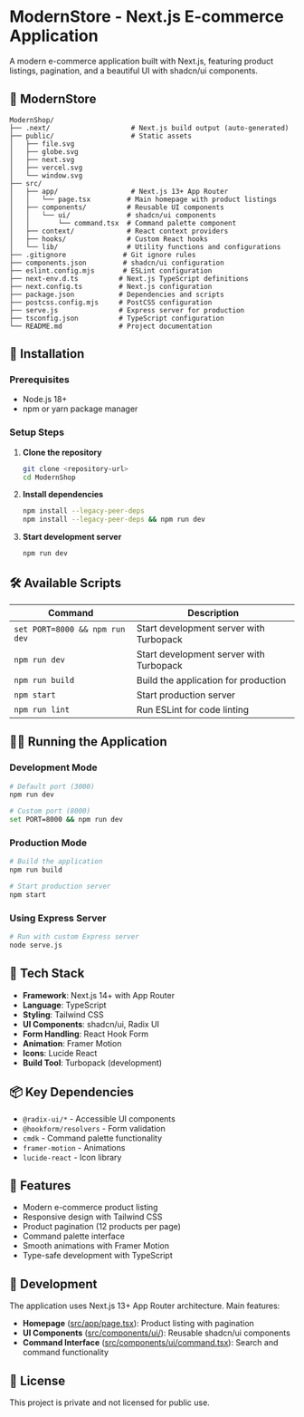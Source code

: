 # ModernStore - Next.js E-commerce Application

A modern e-commerce application built with Next.js, featuring product listings, pagination, and a beautiful UI with shadcn/ui components.

## 📁 ModernStore

```
ModernShop/
├── .next/                    # Next.js build output (auto-generated)
├── public/                   # Static assets
│   ├── file.svg
│   ├── globe.svg
│   ├── next.svg
│   ├── vercel.svg
│   └── window.svg
├── src/
│   ├── app/                  # Next.js 13+ App Router
│   │   └── page.tsx         # Main homepage with product listings
│   ├── components/          # Reusable UI components
│   │   └── ui/              # shadcn/ui components
│   │       └── command.tsx  # Command palette component
│   ├── context/             # React context providers
│   ├── hooks/               # Custom React hooks
│   └── lib/                 # Utility functions and configurations
├── .gitignore              # Git ignore rules
├── components.json         # shadcn/ui configuration
├── eslint.config.mjs       # ESLint configuration
├── next-env.d.ts          # Next.js TypeScript definitions
├── next.config.ts         # Next.js configuration
├── package.json           # Dependencies and scripts
├── postcss.config.mjs     # PostCSS configuration
├── serve.js               # Express server for production
├── tsconfig.json          # TypeScript configuration
└── README.md              # Project documentation
```

## 🚀 Installation

### Prerequisites

- Node.js 18+
- npm or yarn package manager

### Setup Steps

1. **Clone the repository**

   ```bash
   git clone <repository-url>
   cd ModernShop
   ```

2. **Install dependencies**

   ```bash
   npm install --legacy-peer-deps
   npm install --legacy-peer-deps && npm run dev
   ```

3. **Start development server**
   ```bash
   npm run dev
   ```

## 🛠️ Available Scripts

| Command                        | Description                             |
| ------------------------------ | --------------------------------------- |
| `set PORT=8000 && npm run dev` | Start development server with Turbopack |
| `npm run dev`                  | Start development server with Turbopack |
| `npm run build`                | Build the application for production    |
| `npm start`                    | Start production server                 |
| `npm run lint`                 | Run ESLint for code linting             |

## 🏃‍♂️ Running the Application

### Development Mode

```bash
# Default port (3000)
npm run dev

# Custom port (8000)
set PORT=8000 && npm run dev
```

### Production Mode

```bash
# Build the application
npm run build

# Start production server
npm start
```

### Using Express Server

```bash
# Run with custom Express server
node serve.js
```

## 🧰 Tech Stack

- **Framework**: Next.js 14+ with App Router
- **Language**: TypeScript
- **Styling**: Tailwind CSS
- **UI Components**: shadcn/ui, Radix UI
- **Form Handling**: React Hook Form
- **Animation**: Framer Motion
- **Icons**: Lucide React
- **Build Tool**: Turbopack (development)

## 📦 Key Dependencies

- `@radix-ui/*` - Accessible UI components
- `@hookform/resolvers` - Form validation
- `cmdk` - Command palette functionality
- `framer-motion` - Animations
- `lucide-react` - Icon library

## 🌟 Features

- Modern e-commerce product listing
- Responsive design with Tailwind CSS
- Product pagination (12 products per page)
- Command palette interface
- Smooth animations with Framer Motion
- Type-safe development with TypeScript

## 🔧 Development

The application uses Next.js 13+ App Router architecture. Main features:

- **Homepage** ([src/app/page.tsx](src/app/page.tsx)): Product listing with pagination
- **UI Components** ([src/components/ui/](src/components/ui/)): Reusable shadcn/ui components
- **Command Interface** ([src/components/ui/command.tsx](src/components/ui/command.tsx)): Search and command functionality

## 📄 License

This project is private and not licensed for public use.

```

```
